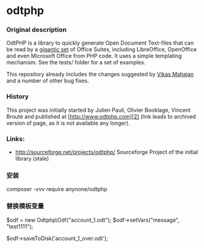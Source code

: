 odtphp
======

### Original description

OdtPHP is a library to quickly generate Open Document Text-files that can be read by a [gigantic set][3] of Office Suites, including LibreOffice, OpenOffice and even Microsoft Office from PHP code. It uses a simple templating mechanism.
See the tests/ folder for a set of examples.

This repository already includes the changes suggested by [Vikas Mahajan][1] and a number of other bug fixes.

### History

This project was initially started by Julien Pauli, Olivier Booklage, Vincent Brouté and published at [http://www.odtphp.com][2] (link leads to archived version of page, as it is not available any longer).

### Links:

* http://sourceforge.net/projects/odtphp/ Sourceforge Project of the initial library (stale)

[1]: http://vikasmahajan.wordpress.com/2010/12/09/odtphp-bug-solved/
[2]: https://web.archive.org/web/20120531095719/http://www.odtphp.com/index.php?i=home
[3]: https://en.wikipedia.org/wiki/OpenDocument_software#Text_documents_.28.odt.29

### 安装
composer -vvv require anynone/odtphp

### 替换模板变量
$odf = new Odtphp\Odf("account_1.odt");
$odf->setVars("message", "test1111");

$odf->saveToDisk('account_1_over.odt');
